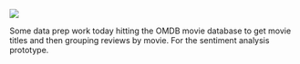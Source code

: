 ![](https://db-feed.s3.amazonaws.com/legacy/Screen_Shot_2019_05_20_at_5_24_42_PM-1558387555601.png)

Some data prep work today hitting the OMDB movie database to get movie titles and then grouping reviews by movie. For the sentiment analysis prototype.
